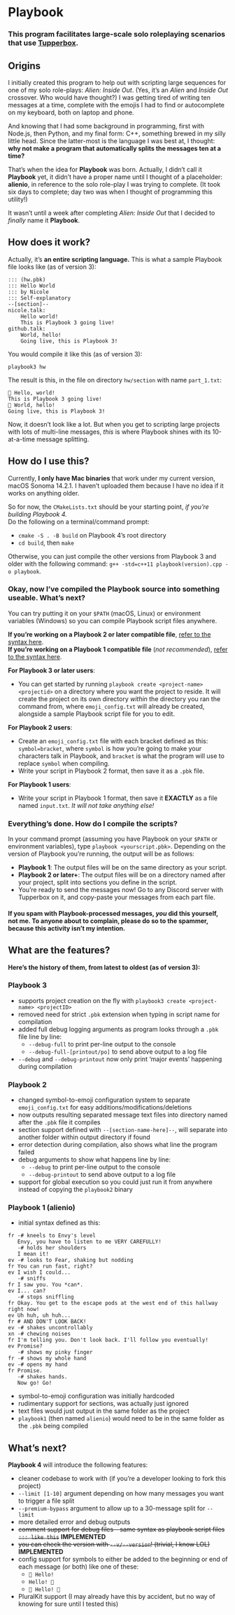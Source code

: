 # Playbook
### This program facilitates large-scale solo roleplaying scenarios that use [Tupperbox](https://tupperbox.app).
## Origins
I initially created this program to help out with scripting large sequences for one of my solo role-plays: *Alien: Inside Out*. (Yes, it’s an *Alien* and *Inside Out* crossover. Who would have thought?) I was getting tired of writing ten messages at a time, complete with the emojis I had to find or autocomplete on my keyboard, both on laptop and phone.

And knowing that I had some background in programming, first with Node.js, then Python, and my final form: C++, something brewed in my silly little head. Since the latter-most is the language I was best at, I thought: **why not make a program that automatically splits the messages ten at a time?**

That’s when the idea for **Playbook** was born. Actually, I didn’t call it **Playbook** yet, it didn’t have a proper name until I thought of a placeholder: **alienio**, in reference to the solo role-play I was trying to complete. (It took six days to complete; day two was when I thought of programming this utility!)

It wasn’t until a week after completing *Alien: Inside Out* that I decided to *finally* name it **Playbook**.

## How does it work?
Actually, it’s **an entire scripting language.** This is what a sample Playbook file looks like (as of version 3):
```
::: (hw.pbk)
::: Hello World
::: by Nicole
::: Self-explanatory
--[section]--
nicole.talk:
    Hello world!
    This is Playbook 3 going live!
github.talk:
    World, hello!
    Going live, this is Playbook 3!
```
You would compile it like this (as of version 3):
```
playbook3 hw
```
The result is this, in the file on directory `hw/section` with name `part_1.txt`:
```
👩 Hello, world!
This is Playbook 3 going live!
🤖 World, hello!
Going live, this is Playbook 3!
```
Now, it doesn’t look like a lot. But when you get to scripting large projects with lots of multi-line messages, *this* is where Playbook shines with its 10-at-a-time message splitting.

## How do I use this?
Currently, **I only have Mac binaries** that work under my current version, macOS Sonoma 14.2.1. I haven’t uploaded them because I have no idea if it works on anything older.

So for now, the `CMakeLists.txt` should be your starting point, *if you’re building Playbook 4.*\
Do the following on a terminal/command prompt:
- `cmake -S . -B build` on Playbook 4’s root directory
- `cd build`, then `make`

Otherwise, you can just compile the other versions from Playbook 3 and older with the following command: `g++ -std=c++11 playbook(version).cpp -o playbook`.

### Okay, now I’ve compiled the Playbook source into something useable. What’s next?
You can try putting it on your `$PATH` (macOS, Linux) or environment variables (Windows) so you can compile Playbook script files anywhere.

**If you’re working on a Playbook 2 or later compatible file**, [refer to the syntax here](https://github.com/elegantlyclandestine/playbook?tab=readme-ov-file#how-does-it-work).\
**If you’re working on a Playbook 1 compatible file** (_not recommended_), [refer to the syntax here](https://github.com/elegantlyclandestine/playbook?tab=readme-ov-file#playbook-1-alienio).

**For Playbook 3 or later users**:
- You can get started by running `playbook create <project-name> <projectid>` on a directory where you want the project to reside. It will create the project on its own directory *within* the directory you ran the command from, where `emoji_config.txt` will already be created, alongside a sample Playbook script file for you to edit.

**For Playbook 2 users**:
- Create an `emoji_config.txt` file with each bracket defined as this: `symbol=bracket`, where `symbol` is how you’re going to make your characters talk in Playbook, and `bracket` is what the program will use to replace `symbol` when compiling.
- Write your script in Playbook 2 format, then save it as a `.pbk` file.

**For Playbook 1 users**:
- Write your script in Playbook 1 format, then save it **EXACTLY** as a file named `input.txt`. *It will not take anything else!*

### Everything’s done. How do I compile the scripts?
In your command prompt (assuming you have Playbook on your `$PATH` or environment variables), type `playbook <yourscript.pbk>`. Depending on the version of Playbook you’re running, the output will be as follows:
  - **Playbook 1**: The output files will be on the same directory as your script.
  - **Playbook 2 or later+**: The output files will be on a directory named after your project, split into sections you define in the script.
- You’re ready to send the messages now! Go to any Discord server with Tupperbox on it, and copy-paste your messages from each part file.
#### If you spam with Playbook-processed messages, *you* did this yourself, not me. To anyone about to complain, please do so to the spammer, because this activity isn’t my intention.

## What are the features?
**Here’s the history of them, from latest to oldest (as of version 3):**
### Playbook 3
- supports project creation on the fly with `playbook3 create <project-name> <projectID>`
- removed need for strict `.pbk` extension when typing in script name for compilation
- added full debug logging arguments as program looks through a `.pbk` file line by line:
  - `--debug-full` to print per-line output to the console
  - `--debug-full-[printout/po]` to send above output to a log file
- `--debug` and `--debug-printout` now only print ‘major events’ happening during compilation

### Playbook 2
- changed symbol-to-emoji configuration system to separate `emoji_config.txt` for easy additions/modifications/deletions
- now outputs resulting separated message text files into directory named after the `.pbk` file it compiles
- section support defined with `--[section-name-here]--`, will separate into another folder within output directory if found
- error detection during compilation, also shows what line the program failed
- debug arguments to show what happens line by line:
  - `--debug` to print per-line output to the console
  - `--debug-printout` to send above output to a log file
- support for global execution so you could just run it from anywhere instead of copying the `playbook2` binary

### Playbook 1 (alienio)
- initial syntax defined as this:
```=== envy escape BEGIN ===
fr -# kneels to Envy's level
   Envy, you have to listen to me VERY CAREFULLY!
   -# holds her shoulders
   I mean it!
ev -# looks to Fear, shaking but nodding
fr You can run fast, right?
ev I wish I could...
   -# sniffs
fr I saw you. You *can*.
ev I... can?
   -# stops sniffling
fr Okay. You get to the escape pods at the west end of this hallway right now!
ev Uh huh, uh huh...
fr # AND DON'T LOOK BACK!
ev -# shakes uncontrollably
xn -# chewing noises
fr I'm telling you. Don't look back. I'll follow you eventually!
ev Promise?
   -# shows my pinky finger
fr -# shows my whole hand
ev -# opens my hand
fr Promise.
   -# shakes hands.
   Now go! Go!
```
- symbol-to-emoji configuration was initially hardcoded
- rudimentary support for sections, was actually just ignored
- text files would just output in the same folder as the project
- `playbook1` (then named `alienio`) would need to be in the same folder as the `.pbk` being compiled

## What’s next?
**Playbook 4** will introduce the following features:
- cleaner codebase to work with (if you’re a developer looking to fork this project)
- `--limit [1-10]` argument depending on how many messages you want to trigger a file split
- `--premium-bypass` argument to allow up to a 30-message split for `--limit`
- more detailed error and debug outputs
- ~~comment support for debug files – same syntax as playbook script files `::: like this`~~ **IMPLEMENTED**
- ~~you can check the version with `--v/--version`! (trivial, I know LOL)~~ **IMPLEMENTED**
- config support for symbols to either be added to the beginning or end of each message (or both) like one of these:
  - `👋 Hello!`
  - `Hello! 👋`
  - `👋 Hello! 👋`
- PluralKit support (I may already have this by accident, but no way of knowing for sure until I tested this)
